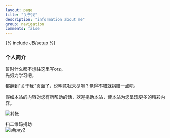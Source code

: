 ```yaml
---
layout: page
title: "关于我"
description: "information about me"
group: navigation
comments: false
---
```

{% include JB/setup %}

### 个人简介

暂时什么都不想往这里写orz。  
先努力学习吧。

都翻到"关于我"页面了，说明意犹未尽呗？觉得不错就捐赠一点吧。

假如本站的内容对您有所帮助的话，欢迎捐助本站，使本站为您呈现更多的精彩内容。

<form action="https://shenghuo.alipay.com/send/payment/fill.htm" method="POST" target="_blank" accept-charset="GBK">
	<input name="optEmail" type="hidden" value="zhhlforpay@foxmail.com" />
	<input name="payAmount" type="hidden" value="10" />
	<input id="title" name="title" type="hidden" value="捐助" />
	<input name="memo" type="hidden" value="捐助" />
	<input name="pay" type="image" value="转帐" src="https://github.com/2576562185/nhacker.com/blob/gh-pages/assets/themes/twitter/img/alipay.png?raw=true" />
</form>

扫二维码捐助  
![alipay2](https://github.com/2576562185/nhacker.com/blob/gh-pages/assets/themes/twitter/img/alipay2.png?raw=true)